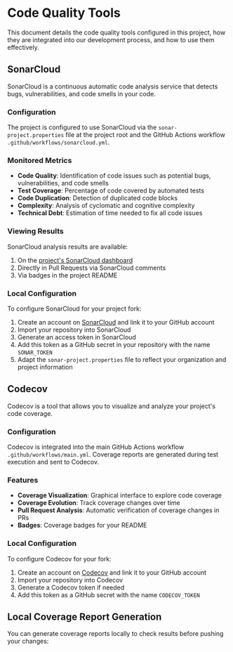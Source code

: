 # Code Quality Tools

This document details the code quality tools configured in this project, how they are integrated into our development process, and how to use them effectively.

## SonarCloud

SonarCloud is a continuous automatic code analysis service that detects bugs, vulnerabilities, and code smells in your code.

### Configuration

The project is configured to use SonarCloud via the `sonar-project.properties` file at the project root and the GitHub Actions workflow `.github/workflows/sonarcloud.yml`.

### Monitored Metrics

- **Code Quality**: Identification of code issues such as potential bugs, vulnerabilities, and code smells
- **Test Coverage**: Percentage of code covered by automated tests
- **Code Duplication**: Detection of duplicated code blocks
- **Complexity**: Analysis of cyclomatic and cognitive complexity
- **Technical Debt**: Estimation of time needed to fix all code issues

### Viewing Results

SonarCloud analysis results are available:

1. On the [project's SonarCloud dashboard](https://sonarcloud.io/project/overview?id=acout_fastapi_supabase_template)
2. Directly in Pull Requests via SonarCloud comments
3. Via badges in the project README

### Local Configuration

To configure SonarCloud for your project fork:

1. Create an account on [SonarCloud](https://sonarcloud.io/) and link it to your GitHub account
2. Import your repository into SonarCloud
3. Generate an access token in SonarCloud
4. Add this token as a GitHub secret in your repository with the name `SONAR_TOKEN`
5. Adapt the `sonar-project.properties` file to reflect your organization and project information

## Codecov

Codecov is a tool that allows you to visualize and analyze your project's code coverage.

### Configuration

Codecov is integrated into the main GitHub Actions workflow `.github/workflows/main.yml`. Coverage reports are generated during test execution and sent to Codecov.

### Features

- **Coverage Visualization**: Graphical interface to explore code coverage
- **Coverage Evolution**: Track coverage changes over time
- **Pull Request Analysis**: Automatic verification of coverage changes in PRs
- **Badges**: Coverage badges for your README

### Local Configuration

To configure Codecov for your fork:

1. Create an account on [Codecov](https://codecov.io/) and link it to your GitHub account
2. Import your repository into Codecov
3. Generate a Codecov token if needed
4. Add this token as a GitHub secret with the name `CODECOV_TOKEN`

## Local Coverage Report Generation

You can generate coverage reports locally to check results before pushing your changes:

